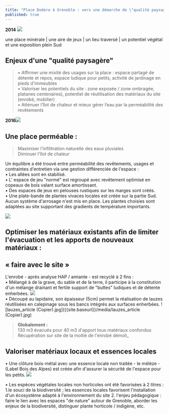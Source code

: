 ```yaml
---
title: "Place Dodero à Grenoble : vers une démarche de \"qualité paysagère\" ?"
published: true
---
```

**2014**
![]({{site.baseurl}}/media/pano_dod2014%20(Copier).jpg)

une place minérale | une aire de jeux | un lieu traversé | un potentiel végétal et une exposition plein Sud

## Enjeux d'une "qualité paysagère" 
> • Affirmer une mixité des usages sur la place : espace partagé de détente et repos, espace ludique pour petits, activité de jardinage en pieds d'immeubles  
• Valoriser les potentiels du site : zone exposée / zone ombragée, platanes centenaires), potentiel de réutilisation des matériaux du site (enrobé, mobilier)  
• Atténuer l’îlot de chaleur et mieux gérer l’eau par la perméabilité des revêtements

**2016**![]({{site.baseurl}}/media/pano_dod2016%20(Copier).jpg)

## Une place perméable :  
> Maximiser l'infilitration naturelle des eaux pluviales  
Diminuer l'îlot de chaleur

Un équilibre a été trouvé entre perméabilité des revêtements, usages et contraintes d'entretien via une gestion différenciée de l'espace :  
• Les allées sont en stabilisé.  
• L' espace de jeu "normé" est regroupé avec revêtement optimisé en copeaux de bois valant surface amortissant.  
• Des espaces de jeux en pelouses rustiques sur les marges sont créés.  
• Une plate-bande de plantes vivaces locales est créée sur la partie Sud.  
Aucun système d'arrosage n'est mis en place. Les plantes choisies sont adaptées au site supportant des gradients de température importants.

![]({{site.baseurl}}/media/ambiances_article%20(Copier).jpg)


## Optimiser les matériaux existants afin de limiter l'évacuation et les apports de nouveaux matériaux : 
## « faire avec le site »
L'enrobé - après analyse HAP / amiante - est recyclé à 2 fins :  
• Mélangé à de la grave, du sable et de la terre, il participe à la constitution d'un mélange drainant et fertile support de "buttes" ludiques et de détente enherbées.
![]({{site.baseurl}}/media/buttes_article%20(Copier).jpg)  
• Découpé au lapidaire, son épaisseur (5cm) permet la réalisation de lauzes réutilisées en calepinage sous les bancs intégrés aux surfaces enherbées. 
![lauzes_article (Copier).jpg]({{site.baseurl}}/media/lauzes_article (Copier).jpg)


> **Globalement :**   
130 m3 évacués pour 40 m3 d'apport tous matériaux confondus  
Récupération sur site de la moitié de l'enrobé démoli_

## Valoriser matériaux locaux et essences locales
• Une clôture bois-métal avec une essence locale non traitée - le mélèze - (Label Bois des Alpes) est créée afin d'assurer la sécurité de l'espace pour les petits.
![]({{site.baseurl}}/media/cloture_article%20(Copier).jpg)

• Les espèces végétales locales non horticoles ont été favorisées à 2 titres :  
1.le souci de la biodiversité ; les essences locales favorisent l'installation d'un écosystème adapté à l'environnement du site
2. l'enjeu pédagogique : faire le lien avec les espaces "de nature" autour de Grenoble, aborder les enjeux de la biodiversité, distinguer plante horticole / indigène, etc.
